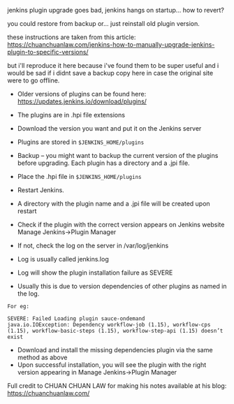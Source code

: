 jenkins plugin upgrade goes bad, jenkins hangs on startup... how to revert?

you could restore from backup or... just reinstall old plugin version.

these instructions are taken from this article:
https://chuanchuanlaw.com/jenkins-how-to-manually-upgrade-jenkins-plugin-to-specific-versions/

but i'll reproduce it here because i've found them to be super useful and i would be sad if i didnt
save a backup copy here in case the original site were to go offline.


- Older versions of plugins can be found here: https://updates.jenkins.io/download/plugins/
- The plugins are in .hpi file extensions
- Download the version you want and put it on the Jenkins server
- Plugins are stored in `$JENKINS_HOME/plugins`
- Backup – you might want to backup the current version of the plugins before upgrading. Each plugin has a directory and a .jpi file.
- Place the .hpi file in `$JENKINS_HOME/plugins`
- Restart Jenkins.

- A directory with the plugin name and a .jpi file will be created upon restart
- Check if the plugin with the correct version appears on Jenkins website Manage Jenkins->Plugin Manager
- If not, check the log on the server in /var/log/jenkins
- Log is usually called jenkins.log
- Log will show the plugin installation failure as SEVERE
- Usually this is due to version dependencies of other plugins as named in the log.

```
For eg:

SEVERE: Failed Loading plugin sauce-ondemand
java.io.IOException: Dependency workflow-job (1.15), workflow-cps (1.15), workflow-basic-steps (1.15), workflow-step-api (1.15) doesn’t exist
```

- Download and install the missing dependencies plugin via the same method as above
- Upon successful installation, you will see the plugin with the right version appearing in Manage Jenkins->Plugin Manager



Full credit to CHUAN CHUAN LAW for making his notes available at his blog: https://chuanchuanlaw.com/

